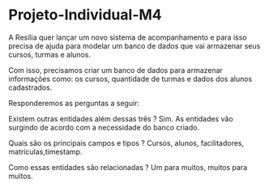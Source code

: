 # Projeto-Individual-M4

A Resilia quer lançar um novo sistema de acompanhamento e para isso precisa de ajuda para modelar um banco de dados que vai armazenar seus cursos, turmas e alunos.

Com isso, precisamos criar um banco de dados para armazenar informações como: os cursos, quantidade de turmas e dados dos alunos cadastrados.

Responderemos as perguntas a seguir:

Existem outras entidades além dessas três ?
 Sim. As entidades vão surgindo de acordo com a necessidade do banco criado.

Quais são os principais campos e tipos ? 
Cursos, alunos, facilitadores, matrículas,timestamp.

Como essas entidades são relacionadas ? 
Um para muitos, muitos para muitos.
